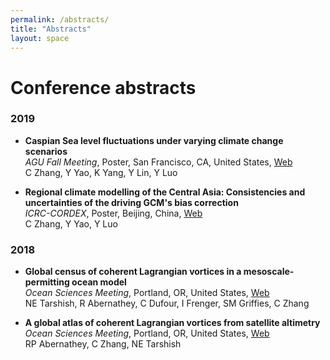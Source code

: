 ```yaml
---
permalink: /abstracts/
title: "Abstracts"
layout: space
---
```

# Conference abstracts

### 2019

* **Caspian Sea level fluctuations under varying climate change scenarios**  
  *AGU Fall Meeting*, Poster, San Francisco, CA, United States, [Web][w4]  
  C Zhang, Y Yao, K Yang, Y Lin, Y Luo

  [w4]: https://www2.agu.org/fall-meeting

* **Regional climate modelling of the Central Asia: Consistencies and uncertainties of the driving GCM's bias correction**  
  *ICRC-CORDEX*, Poster, Beijing, China, [Web][w3]  
  C Zhang, Y Yao, Y Luo

  [w3]: http://icrc-cordex2019.cordex.org

### 2018

* **Global census of coherent Lagrangian vortices in a mesoscale-permitting ocean model**  
  *Ocean Sciences Meeting*, Portland, OR, United States, [Web][w2]  
  NE Tarshish, R Abernathey, C Dufour, I Frenger, SM Griffies, C Zhang

  [w2]: https://agu.confex.com/agu/os18/preliminaryview.cgi/Paper321716.html

* **A global atlas of coherent Lagrangian vortices from satellite altimetry**  
  *Ocean Sciences Meeting*, Portland, OR, United States, [Web][w1]  
  RP Abernathey, C Zhang, NE Tarshish

  [w1]: https://agu.confex.com/agu/os18/preliminaryview.cgi/Paper320231.html
